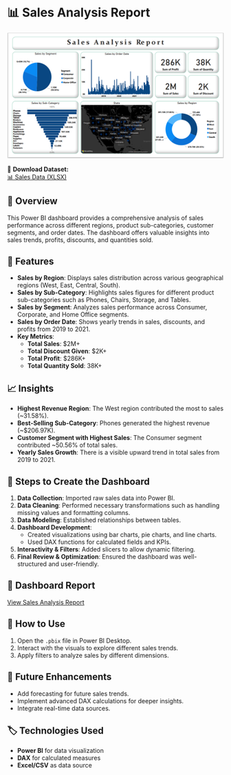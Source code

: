 # 📊 Sales Analysis Report

![Dashboard Screenshot](https://github.com/HimanshuSharma123-a/Sales-Analysis-Report/blob/main/report.png)

📂 **Download Dataset:**  
[📊 Sales Data (XLSX)](https://github.com/HimanshuSharma123-a/Sales-Analysis-Report/blob/main/Pavan%20Lalwani%20Sales%20Report.xlsx)

## 📝 Overview
This Power BI dashboard provides a comprehensive analysis of sales performance across different regions, product sub-categories, customer segments, and order dates. The dashboard offers valuable insights into sales trends, profits, discounts, and quantities sold.

## 🚀 Features
- **Sales by Region**: Displays sales distribution across various geographical regions (West, East, Central, South).
- **Sales by Sub-Category**: Highlights sales figures for different product sub-categories such as Phones, Chairs, Storage, and Tables.
- **Sales by Segment**: Analyzes sales performance across Consumer, Corporate, and Home Office segments.
- **Sales by Order Date**: Shows yearly trends in sales, discounts, and profits from 2019 to 2021.
- **Key Metrics**:
  - **Total Sales**: $2M+  
  - **Total Discount Given**: $2K+  
  - **Total Profit**: $286K+  
  - **Total Quantity Sold**: 38K+  

## 📈 Insights
- **Highest Revenue Region**: The West region contributed the most to sales (~31.58%).
- **Best-Selling Sub-Category**: Phones generated the highest revenue (~$206.97K).
- **Customer Segment with Highest Sales**: The Consumer segment contributed ~50.56% of total sales.
- **Yearly Sales Growth**: There is a visible upward trend in total sales from 2019 to 2021.

## 🔧 Steps to Create the Dashboard
1. **Data Collection**: Imported raw sales data into Power BI.
2. **Data Cleaning**: Performed necessary transformations such as handling missing values and formatting columns.
3. **Data Modeling**: Established relationships between tables.
4. **Dashboard Development**:
   - Created visualizations using bar charts, pie charts, and line charts.
   - Used DAX functions for calculated fields and KPIs.
5. **Interactivity & Filters**: Added slicers to allow dynamic filtering.
6. **Final Review & Optimization**: Ensured the dashboard was well-structured and user-friendly.

## 📜 Dashboard Report
[View Sales Analysis Report](https://github.com/HimanshuSharma123-a/Sales-Analysis-Report/blob/main/Sales%20analysis%20report.pdf)

## 📌 How to Use
1. Open the `.pbix` file in Power BI Desktop.
2. Interact with the visuals to explore different sales trends.
3. Apply filters to analyze sales by different dimensions.

## 📢 Future Enhancements
- Add forecasting for future sales trends.
- Implement advanced DAX calculations for deeper insights.
- Integrate real-time data sources.

## 🏷️ Technologies Used
- **Power BI** for data visualization
- **DAX** for calculated measures
- **Excel/CSV** as data source

